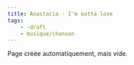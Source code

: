 ```yaml
---
title: Anastacia - I'm outta love
tags:
    - -draft
    - musique/chanson
---
```


Page créée automatiquement, mais vide.
